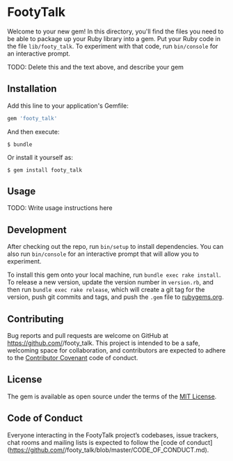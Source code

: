 # FootyTalk

Welcome to your new gem! In this directory, you'll find the files you need to be able to package up your Ruby library into a gem. Put your Ruby code in the file `lib/footy_talk`. To experiment with that code, run `bin/console` for an interactive prompt.

TODO: Delete this and the text above, and describe your gem

## Installation

Add this line to your application's Gemfile:

```ruby
gem 'footy_talk'
```

And then execute:

    $ bundle

Or install it yourself as:

    $ gem install footy_talk

## Usage

TODO: Write usage instructions here

## Development

After checking out the repo, run `bin/setup` to install dependencies. You can also run `bin/console` for an interactive prompt that will allow you to experiment.

To install this gem onto your local machine, run `bundle exec rake install`. To release a new version, update the version number in `version.rb`, and then run `bundle exec rake release`, which will create a git tag for the version, push git commits and tags, and push the `.gem` file to [rubygems.org](https://rubygems.org).

## Contributing

Bug reports and pull requests are welcome on GitHub at https://github.com/<github username>/footy_talk. This project is intended to be a safe, welcoming space for collaboration, and contributors are expected to adhere to the [Contributor Covenant](http://contributor-covenant.org) code of conduct.

## License

The gem is available as open source under the terms of the [MIT License](https://opensource.org/licenses/MIT).

## Code of Conduct

Everyone interacting in the FootyTalk project’s codebases, issue trackers, chat rooms and mailing lists is expected to follow the [code of conduct](https://github.com/<github username>/footy_talk/blob/master/CODE_OF_CONDUCT.md).
